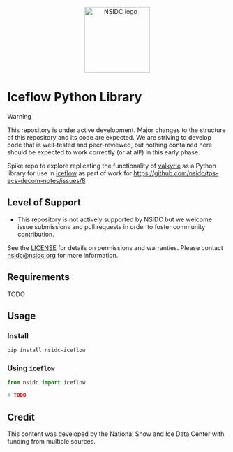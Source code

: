 <p align="center">
  <img alt="NSIDC logo" src="https://nsidc.org/themes/custom/nsidc/logo.svg" width="150" />
</p>

# Iceflow Python Library

<!-- prettier-ignore -->
> [!WARNING]
> This repository is under active development. Major changes to the structure of
> this repository and its code are expected. We are striving to develop code
> that is well-tested and peer-reviewed, but nothing contained here should be
> expected to work correctly (or at all!) in this early phase.

Spike repo to explore replicating the functionality of
[valkyrie](https://bitbucket.org/nsidc/valkyrie) as a Python library for use in
[iceflow](https://github.com/nsidc/NSIDC-Data-Tutorials/tree/main/notebooks/iceflow)
as part of work for <https://github.com/nsidc/tps-ecs-decom-notes/issues/8>

## Level of Support

- This repository is not actively supported by NSIDC but we welcome issue
  submissions and pull requests in order to foster community contribution.

See the [LICENSE](./LICENSE) for details on permissions and warranties. Please
contact nsidc@nsidc.org for more information.

## Requirements

TODO

## Usage

### Install

```bash
pip install nsidc-iceflow
```

### Using `iceflow`

```python
from nsidc import iceflow

# TODO
```

## Credit

This content was developed by the National Snow and Ice Data Center with funding
from multiple sources.
